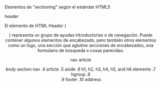 Elementos de "sectioning" según el estándar HTML5

header 

El elemento de HTML Header (<header>) representa un grupo de ayudas introductorias o de navegación. Puede contener algunos elementos de encabezado, pero también otros elementos como un logo, una sección que aglutine secciones de encabezados, una formulario de búsqueda o cosas parecidas.



nav
article

body 
section
nav 
.4  article 
.5  aside 
.6  h1, h2, h3, h4, h5, and h6 elements
.7  hgroup 
.8  
.9  footer 
.10  address 


